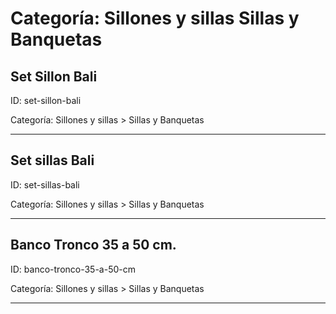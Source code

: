 # Categoría: Sillones y sillas Sillas y Banquetas

## Set Sillon Bali

ID: set-sillon-bali

Categoría: Sillones y sillas > Sillas y Banquetas

---

## Set sillas Bali

ID: set-sillas-bali

Categoría: Sillones y sillas > Sillas y Banquetas

---

## Banco Tronco 35 a 50 cm.

ID: banco-tronco-35-a-50-cm

Categoría: Sillones y sillas > Sillas y Banquetas

---


